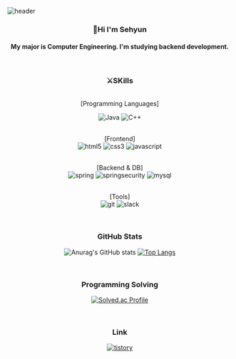 ![header](https://capsule-render.vercel.app/api?type=waving&color=0080FF&height=300&section=header&text=SH&fontSize=100)

<div align="center">

### 👋Hi I'm Sehyun

#### My major is Computer Engineering. I'm studying backend development.

<br>

### ⚔SKills

<br>[Programming Languages]<br>

![Java](https://img.shields.io/badge/Java-007396.svg?&style=for-the-badge&logo=Java&logoColor=white)
![C++](https://img.shields.io/badge/C++-00599C.svg?&style=for-the-badge&logo=C++&logoColor=white)

<br>[Frontend]<br>
![html5](https://img.shields.io/badge/html5-E34F26.svg?&style=for-the-badge&logo=html5&logoColor=white)
![css3](https://img.shields.io/badge/css3-1572B6.svg?&style=for-the-badge&logo=css3&logoColor=white)
![javascript](https://img.shields.io/badge/javascript-F7DF1E.svg?&style=for-the-badge&logo=javascript&logoColor=white)

<br>[Backend & DB]<br>
![spring](https://img.shields.io/badge/spring-6DB33F.svg?&style=for-the-badge&logo=spring&logoColor=white)
![springsecurity](https://img.shields.io/badge/springsecurity-6DB33F.svg?&style=for-the-badge&logo=springsecurity&logoColor=white)
![mysql](https://img.shields.io/badge/mysql-4479A1.svg?&style=for-the-badge&logo=mysql&logoColor=white)

<br>[Tools]<br>
![git](https://img.shields.io/badge/git-F05032.svg?&style=for-the-badge&logo=git&logoColor=white)
![slack](https://img.shields.io/badge/slack-4A154B.svg?&style=for-the-badge&logo=slack&logoColor=white)

<br>

### GitHub Stats

![Anurag's GitHub stats](https://github-readme-stats.vercel.app/api?username=shkum0330&show_icons=true&theme=prussian)
[![Top Langs](https://github-readme-stats.vercel.app/api/top-langs/?username=shkum0330&layout=compact)](https://github.com/anuraghazra/github-readme-stats)

<br>

### Programming Solving

[![Solved.ac Profile](http://mazassumnida.wtf/api/v2/generate_badge?boj=kumsh0330)](https://solved.ac/kumsh0330/)

<br>

### Link

<a href = "https://codingoat.tistory.com/">![tistory](https://img.shields.io/badge/tistory-000000.svg?&style=for-the-badge&logo=tistory&logoColor=white)</a>

</div>

